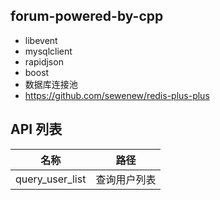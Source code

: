 ## forum-powered-by-cpp

- libevent
- mysqlclient
- rapidjson
- boost
- 数据库连接池
- https://github.com/sewenew/redis-plus-plus

## API 列表
| 名称 | 路径 |
| - | - |
| query_user_list | 查询用户列表 |
